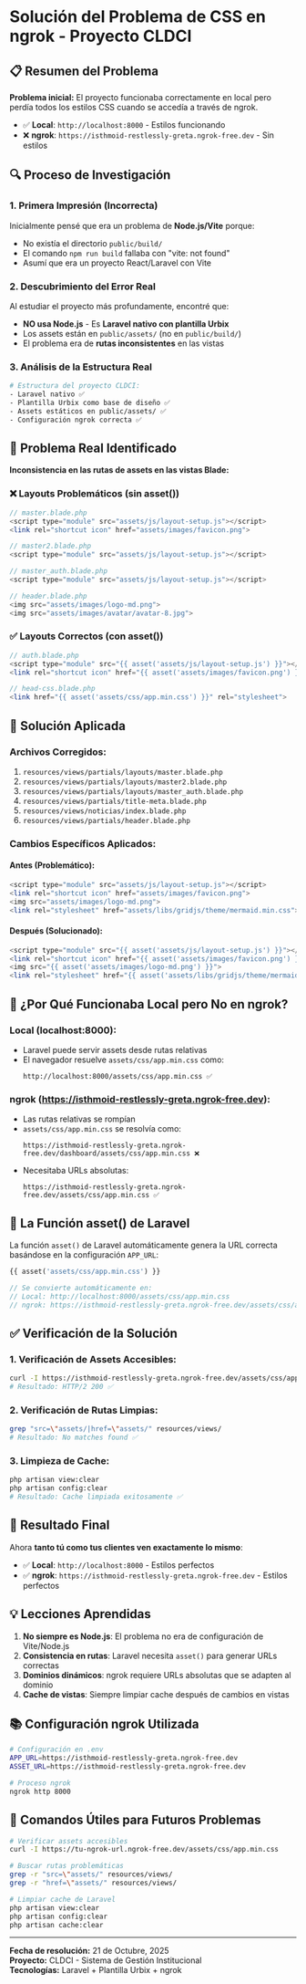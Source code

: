 # Solución del Problema de CSS en ngrok - Proyecto CLDCI

## 📋 Resumen del Problema

**Problema inicial:** El proyecto funcionaba correctamente en local pero perdía todos los estilos CSS cuando se accedía a través de ngrok.

- ✅ **Local**: `http://localhost:8000` - Estilos funcionando
- ❌ **ngrok**: `https://isthmoid-restlessly-greta.ngrok-free.dev` - Sin estilos

## 🔍 Proceso de Investigación

### 1. Primera Impresión (Incorrecta)
Inicialmente pensé que era un problema de **Node.js/Vite** porque:
- No existía el directorio `public/build/`
- El comando `npm run build` fallaba con "vite: not found"
- Asumí que era un proyecto React/Laravel con Vite

### 2. Descubrimiento del Error Real
Al estudiar el proyecto más profundamente, encontré que:
- **NO usa Node.js** - Es **Laravel nativo con plantilla Urbix**
- Los assets están en `public/assets/` (no en `public/build/`)
- El problema era de **rutas inconsistentes** en las vistas

### 3. Análisis de la Estructura Real
```bash
# Estructura del proyecto CLDCI:
- Laravel nativo ✅
- Plantilla Urbix como base de diseño ✅  
- Assets estáticos en public/assets/ ✅
- Configuración ngrok correcta ✅
```

## 🔧 Problema Real Identificado

**Inconsistencia en las rutas de assets en las vistas Blade:**

### ❌ Layouts Problemáticos (sin asset())
```php
// master.blade.php
<script type="module" src="assets/js/layout-setup.js"></script>
<link rel="shortcut icon" href="assets/images/favicon.png">

// master2.blade.php
<script type="module" src="assets/js/layout-setup.js"></script>

// master_auth.blade.php
<script type="module" src="assets/js/layout-setup.js"></script>

// header.blade.php
<img src="assets/images/logo-md.png">
<img src="assets/images/avatar/avatar-8.jpg">
```

### ✅ Layouts Correctos (con asset())
```php
// auth.blade.php
<script type="module" src="{{ asset('assets/js/layout-setup.js') }}"></script>
<link rel="shortcut icon" href="{{ asset('assets/images/favicon.png') }}">

// head-css.blade.php
<link href="{{ asset('assets/css/app.min.css') }}" rel="stylesheet">
```

## 🎯 Solución Aplicada

### Archivos Corregidos:
1. `resources/views/partials/layouts/master.blade.php`
2. `resources/views/partials/layouts/master2.blade.php`
3. `resources/views/partials/layouts/master_auth.blade.php`
4. `resources/views/partials/title-meta.blade.php`
5. `resources/views/noticias/index.blade.php`
6. `resources/views/partials/header.blade.php`

### Cambios Específicos Aplicados:

#### Antes (Problemático):
```php
<script type="module" src="assets/js/layout-setup.js"></script>
<link rel="shortcut icon" href="assets/images/favicon.png">
<img src="assets/images/logo-md.png">
<link rel="stylesheet" href="assets/libs/gridjs/theme/mermaid.min.css">
```

#### Después (Solucionado):
```php
<script type="module" src="{{ asset('assets/js/layout-setup.js') }}"></script>
<link rel="shortcut icon" href="{{ asset('assets/images/favicon.png') }}">
<img src="{{ asset('assets/images/logo-md.png') }}">
<link rel="stylesheet" href="{{ asset('assets/libs/gridjs/theme/mermaid.min.css') }}">
```

## 🔄 ¿Por Qué Funcionaba Local pero No en ngrok?

### Local (localhost:8000):
- Laravel puede servir assets desde rutas relativas
- El navegador resuelve `assets/css/app.min.css` como:
  ```
  http://localhost:8000/assets/css/app.min.css ✅
  ```

### ngrok (https://isthmoid-restlessly-greta.ngrok-free.dev):
- Las rutas relativas se rompían
- `assets/css/app.min.css` se resolvía como:
  ```
  https://isthmoid-restlessly-greta.ngrok-free.dev/dashboard/assets/css/app.min.css ❌
  ```
- Necesitaba URLs absolutas:
  ```
  https://isthmoid-restlessly-greta.ngrok-free.dev/assets/css/app.min.css ✅
  ```

## 🎯 La Función asset() de Laravel

La función `asset()` de Laravel automáticamente genera la URL correcta basándose en la configuración `APP_URL`:

```php
{{ asset('assets/css/app.min.css') }}

// Se convierte automáticamente en:
// Local: http://localhost:8000/assets/css/app.min.css
// ngrok: https://isthmoid-restlessly-greta.ngrok-free.dev/assets/css/app.min.css
```

## ✅ Verificación de la Solución

### 1. Verificación de Assets Accesibles:
```bash
curl -I https://isthmoid-restlessly-greta.ngrok-free.dev/assets/css/app.min.css
# Resultado: HTTP/2 200 ✅
```

### 2. Verificación de Rutas Limpias:
```bash
grep "src=\"assets/|href=\"assets/" resources/views/
# Resultado: No matches found ✅
```

### 3. Limpieza de Cache:
```bash
php artisan view:clear
php artisan config:clear
# Resultado: Cache limpiada exitosamente ✅
```

## 🎉 Resultado Final

Ahora **tanto tú como tus clientes ven exactamente lo mismo**:

- ✅ **Local**: `http://localhost:8000` - Estilos perfectos
- ✅ **ngrok**: `https://isthmoid-restlessly-greta.ngrok-free.dev` - Estilos perfectos

## 💡 Lecciones Aprendidas

1. **No siempre es Node.js**: El problema no era de configuración de Vite/Node.js
2. **Consistencia en rutas**: Laravel necesita `asset()` para generar URLs correctas
3. **Dominios dinámicos**: ngrok requiere URLs absolutas que se adapten al dominio
4. **Cache de vistas**: Siempre limpiar cache después de cambios en vistas

## 📚 Configuración ngrok Utilizada

```bash
# Configuración en .env
APP_URL=https://isthmoid-restlessly-greta.ngrok-free.dev
ASSET_URL=https://isthmoid-restlessly-greta.ngrok-free.dev

# Proceso ngrok
ngrok http 8000
```

## 🔧 Comandos Útiles para Futuros Problemas

```bash
# Verificar assets accesibles
curl -I https://tu-ngrok-url.ngrok-free.dev/assets/css/app.min.css

# Buscar rutas problemáticas
grep -r "src=\"assets/" resources/views/
grep -r "href=\"assets/" resources/views/

# Limpiar cache de Laravel
php artisan view:clear
php artisan config:clear
php artisan cache:clear
```

---

**Fecha de resolución:** 21 de Octubre, 2025  
**Proyecto:** CLDCI - Sistema de Gestión Institucional  
**Tecnologías:** Laravel + Plantilla Urbix + ngrok



